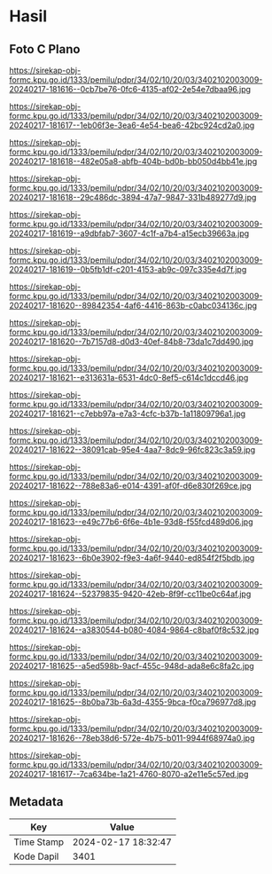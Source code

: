 # Hasil

## Foto C Plano

https://sirekap-obj-formc.kpu.go.id/1333/pemilu/pdpr/34/02/10/20/03/3402102003009-20240217-181616--0cb7be76-0fc6-4135-af02-2e54e7dbaa96.jpg

https://sirekap-obj-formc.kpu.go.id/1333/pemilu/pdpr/34/02/10/20/03/3402102003009-20240217-181617--1eb06f3e-3ea6-4e54-bea6-42bc924cd2a0.jpg

https://sirekap-obj-formc.kpu.go.id/1333/pemilu/pdpr/34/02/10/20/03/3402102003009-20240217-181618--482e05a8-abfb-404b-bd0b-bb050d4bb41e.jpg

https://sirekap-obj-formc.kpu.go.id/1333/pemilu/pdpr/34/02/10/20/03/3402102003009-20240217-181618--29c486dc-3894-47a7-9847-331b489277d9.jpg

https://sirekap-obj-formc.kpu.go.id/1333/pemilu/pdpr/34/02/10/20/03/3402102003009-20240217-181619--a9dbfab7-3607-4c1f-a7b4-a15ecb39663a.jpg

https://sirekap-obj-formc.kpu.go.id/1333/pemilu/pdpr/34/02/10/20/03/3402102003009-20240217-181619--0b5fb1df-c201-4153-ab9c-097c335e4d7f.jpg

https://sirekap-obj-formc.kpu.go.id/1333/pemilu/pdpr/34/02/10/20/03/3402102003009-20240217-181620--89842354-4af6-4416-863b-c0abc034136c.jpg

https://sirekap-obj-formc.kpu.go.id/1333/pemilu/pdpr/34/02/10/20/03/3402102003009-20240217-181620--7b7157d8-d0d3-40ef-84b8-73da1c7dd490.jpg

https://sirekap-obj-formc.kpu.go.id/1333/pemilu/pdpr/34/02/10/20/03/3402102003009-20240217-181621--e313631a-6531-4dc0-8ef5-c614c1dccd46.jpg

https://sirekap-obj-formc.kpu.go.id/1333/pemilu/pdpr/34/02/10/20/03/3402102003009-20240217-181621--c7ebb97a-e7a3-4cfc-b37b-1a11809796a1.jpg

https://sirekap-obj-formc.kpu.go.id/1333/pemilu/pdpr/34/02/10/20/03/3402102003009-20240217-181622--38091cab-95e4-4aa7-8dc9-96fc823c3a59.jpg

https://sirekap-obj-formc.kpu.go.id/1333/pemilu/pdpr/34/02/10/20/03/3402102003009-20240217-181622--788e83a6-e014-4391-af0f-d6e830f269ce.jpg

https://sirekap-obj-formc.kpu.go.id/1333/pemilu/pdpr/34/02/10/20/03/3402102003009-20240217-181623--e49c77b6-6f6e-4b1e-93d8-f55fcd489d06.jpg

https://sirekap-obj-formc.kpu.go.id/1333/pemilu/pdpr/34/02/10/20/03/3402102003009-20240217-181623--6b0e3902-f9e3-4a6f-9440-ed854f2f5bdb.jpg

https://sirekap-obj-formc.kpu.go.id/1333/pemilu/pdpr/34/02/10/20/03/3402102003009-20240217-181624--52379835-9420-42eb-8f9f-cc11be0c64af.jpg

https://sirekap-obj-formc.kpu.go.id/1333/pemilu/pdpr/34/02/10/20/03/3402102003009-20240217-181624--a3830544-b080-4084-9864-c8baf0f8c532.jpg

https://sirekap-obj-formc.kpu.go.id/1333/pemilu/pdpr/34/02/10/20/03/3402102003009-20240217-181625--a5ed598b-9acf-455c-948d-ada8e6c8fa2c.jpg

https://sirekap-obj-formc.kpu.go.id/1333/pemilu/pdpr/34/02/10/20/03/3402102003009-20240217-181625--8b0ba73b-6a3d-4355-9bca-f0ca796977d8.jpg

https://sirekap-obj-formc.kpu.go.id/1333/pemilu/pdpr/34/02/10/20/03/3402102003009-20240217-181626--78eb38d6-572e-4b75-b011-9944f68974a0.jpg

https://sirekap-obj-formc.kpu.go.id/1333/pemilu/pdpr/34/02/10/20/03/3402102003009-20240217-181617--7ca634be-1a21-4760-8070-a2e11e5c57ed.jpg


## Metadata

| Key        | Value               |
| ---------- | ------------------- |
| Time Stamp | 2024-02-17 18:32:47 |
| Kode Dapil | 3401                |



